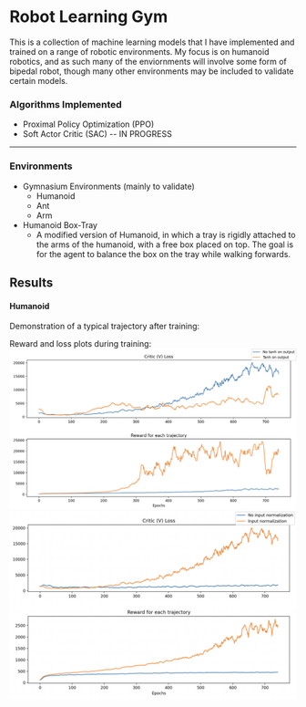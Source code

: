 # Robot Learning Gym
This is a collection of machine learning models that I have implemented and trained on a range of robotic environments.
My focus is on humanoid robotics, and as such many of the enviornments will involve some form of bipedal robot, though
many other environments may be included to validate certain models.

### Algorithms Implemented
- Proximal Policy Optimization (PPO)
- Soft Actor Critic (SAC) -- IN PROGRESS
---
### Environments
- Gymnasium Environments (mainly to validate)
    - Humanoid
    -  Ant
    -  Arm
-  Humanoid Box-Tray
    - A modified version of Humanoid, in which a tray is rigidly attached to the arms of the humanoid, with a
      free box placed on top. The goal is for the agent to balance the box on the tray while walking forwards.

## Results
#### Humanoid
Demonstration of a typical trajectory after training:

Reward and loss plots during training:
![Reward Plot comparing action clipping to tanh](./media/tanhppo.png)
![Reward plot showing result of input normalization](./media/inpnormppo.png)